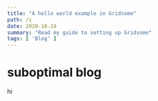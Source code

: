 ```yaml
---
title: "A hello world example in Gridsome"
path: /i
date: 2020-10-24
summary: "Read my guide to setting up Gridsome"
tags: [ 'Blog' ]
---
```


# suboptimal blog

hi
